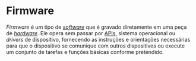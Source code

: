 # Firmware

_Firmware_ é um tipo de [_software_](Software.md) que é gravado diretamente em uma peça de [_hardware_](Hardware.md). Ele opera sem passar por [APIs](API.md), sistema operacional ou _drivers_ de dispositivo, fornecendo as instruções e orientações necessárias para que o dispositivo se comunique com outros dispositivos ou execute um conjunto de tarefas e funções básicas conforme pretendido.